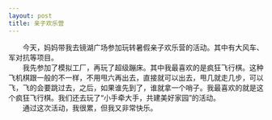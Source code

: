 ```yaml
---
layout: post
title: 亲子欢乐营
---
```



　　今天，妈妈带我去镜湖广场参加玩转暑假亲子欢乐营的活动。其中有大风车、军对抗等项目。    
　　我先参加了模拟工厂，再玩了超级蹦床。其中我最喜欢的是疯狂飞行棋。这种飞机棋跟一般的不一样，不用甩六再出去，直接就可以出去，甩几就走几步，可以飞，飞的会要跳过去，之后，如果谁先到了，谁就拿一个哨子。我最喜欢的就是这个疯狂飞行棋。我们还去玩了“小手牵大手，共建美好家园”的活动。    
　　通过这次活动，我很累，但我又非常快乐。    
